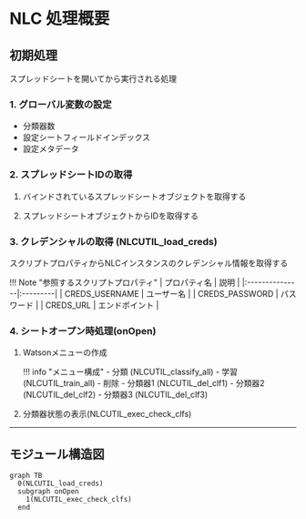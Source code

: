 # NLC 処理概要

## 初期処理
スプレッドシートを開いてから実行される処理

### 1. グローバル変数の設定

- 分類器数
- 設定シートフィールドインデックス
- 設定メタデータ

### 2. スプレッドシートIDの取得

1. バインドされているスプレッドシートオブジェクトを取得する

1. スプレッドシートオブジェクトからIDを取得する

### 3. クレデンシャルの取得 (NLCUTIL_load_creds)

スクリプトプロパティからNLCインスタンスのクレデンシャル情報を取得する

!!! Note "参照するスクリプトプロパティ"
	| プロパティ名 | 説明 |
	|:---------------|:---------|
	| CREDS_USERNAME | ユーザー名 |
	| CREDS_PASSWORD | パスワード |
	| CREDS_URL | エンドポイント |

### 4. シートオープン時処理(onOpen)

1. Watsonメニューの作成

	!!! info "メニュー構成"
		- 分類 (NLCUTIL_classify_all)
		- 学習 (NLCUTIL_train_all)
		- 削除
			- 分類器1 (NLCUTIL_del_clf1)
			- 分類器2 (NLCUTIL_del_clf2)
			- 分類器3 (NLCUTIL_del_clf3)

2. 分類器状態の表示(NLCUTIL_exec_check_clfs)

---

## モジュール構造図
```mermaid
graph TB
  0(NLCUTIL_load_creds)
  subgraph onOpen
  	1(NLCUTIL_exec_check_clfs)
  end
```
